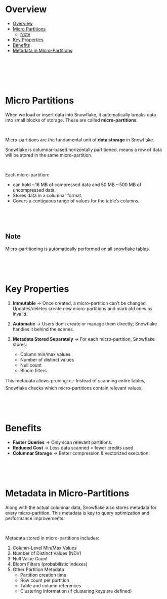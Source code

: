 # Overview

- [Overview](#overview)
- [Micro Partitions](#micro-partitions)
  - [Note](#note)
- [Key Properties](#key-properties)
- [Benefits](#benefits)
- [Metadata in Micro-Partitions](#metadata-in-micro-partitions)

&nbsp;

&nbsp;

&nbsp;

# Micro Partitions

When we load or insert data into Snowflake, it automatically breaks data into small blocks of storage. These are called **micro-partitions**.

&nbsp;

Micro-partitions are the fundamental unit of **data storage** in Snowflake.

Snowflake is columnar-based horizontally partitioned, means a row of data will be stored in the same micro-partition.

&nbsp;

Each micro-partition:

- can hold ~16 MB of compressed data and 50 MB – 500 MB of uncompressed data.
- Stores data in a columnar format.
- Covers a contiguous range of values for the table’s columns.

&nbsp;

&nbsp;

## Note

Micro-partitioning is automatically performed on all snowflake tables.

&nbsp;

&nbsp;

# Key Properties

1. **Immutable** → Once created, a micro-partition can’t be changed. Updates/deletes create new micro-partitions and mark old ones as invalid.

2. **Automatic** → Users don’t create or manage them directly; Snowflake handles it behind the scenes.

3. **Metadata Stored Separately** → For each micro-partition, Snowflake stores:

   - Column min/max values
   - Number of distinct values
   - Null count
   - Bloom filters

This metadata allows pruning:
👉 Instead of scanning entire tables, Snowflake checks which micro-partitions contain relevant values.

&nbsp;

&nbsp;

# Benefits

- **Faster Queries** → Only scan relevant partitions.
- **Reduced Cost** → Less data scanned = fewer credits used.
- **Columnar Storage** → Better compression & vectorized execution.

&nbsp;

&nbsp;

# Metadata in Micro-Partitions

Along with the actual columnar data, Snowflake also stores metadata for every micro-partition. This metadata is key to query optimization and performance improvements.

&nbsp;

Metadata stored in micro-partitions includes:

1. Column-Level Min/Max Values
2. Number of Distinct Values (NDV)
3. Null Value Count
4. Bloom Filters (probabilistic indexes)
5. Other Partition Metadata
   - Partition creation time
   - Row count per partition
   - Table and column references
   - Clustering information (if clustering keys are defined)

&nbsp;

&nbsp;
